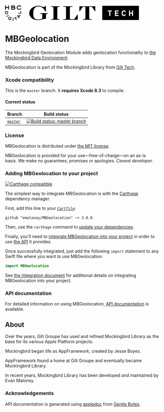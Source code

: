 ![HBC Digital logo](https://raw.githubusercontent.com/gilt/Cleanroom/master/Assets/hbc-digital-logo.png)     
![Gilt Tech logo](https://raw.githubusercontent.com/gilt/Cleanroom/master/Assets/gilt-tech-logo.png)

# MBGeolocation

The Mockingbird Geolocation Module adds geolocation functionality to [the Mockingbird Data Environment](https://github.com/emaloney/MBDataEnvironment).

MBGeolocation is part of the Mockingbird Library from [Gilt Tech](http://tech.gilt.com).


### Xcode compatibility

This is the `master` branch. It **requires Xcode 8.3** to compile.


#### Current status

Branch|Build status
--------|------------------------
[`master`](https://github.com/emaloney/MBGeolocation)|[![Build status: master branch](https://travis-ci.org/emaloney/MBGeolocation.svg?branch=master)](https://travis-ci.org/emaloney/MBGeolocation)


### License

MBGeolocation is distributed under [the MIT license](https://github.com/emaloney/MBGeolocation/blob/master/LICENSE).

MBGeolocation is provided for your use—free-of-charge—on an as-is basis. We make no guarantees, promises or apologies. *Caveat developer.*


### Adding MBGeolocation to your project

[![Carthage compatible](https://img.shields.io/badge/Carthage-compatible-4BC51D.svg?style=flat)](https://github.com/Carthage/Carthage)

The simplest way to integrate MBGeolocation is with the [Carthage](https://github.com/Carthage/Carthage) dependency manager.

First, add this line to your [`Cartfile`](https://github.com/Carthage/Carthage/blob/master/Documentation/Artifacts.md#cartfile):

```
github "emaloney/MBGeolocation" ~> 3.0.0
```

Then, use the `carthage` command to [update your dependencies](https://github.com/Carthage/Carthage#upgrading-frameworks).

Finally, you’ll need to [integrate MBGeolocation into your project](https://github.com/emaloney/MBGeolocation/blob/master/INTEGRATION.md) in order to use [the API](https://rawgit.com/emaloney/MBGeolocation/master/Documentation/API/index.html) it provides.

Once successfully integrated, just add the following `import` statement to any Swift file where you want to use MBGeolocation:

```swift
import MBGeolocation
```

See [the Integration document](https://github.com/emaloney/MBGeolocation/blob/master/INTEGRATION.md) for additional details on integrating MBGeolocation into your project.

### API documentation

For detailed information on using MBGeolocation, [API documentation](https://rawgit.com/emaloney/MBGeolocation/master/Documentation/API/index.html) is available.


## About

Over the years, Gilt Groupe has used and refined Mockingbird Library as the base for its various Apple Platform projects.

Mockingbird began life as AppFramework, created by Jesse Boyes.

AppFramework found a home at Gilt Groupe and eventually became Mockingbird Library.

In recent years, Mockingbird Library has been developed and maintained by Evan Maloney.


### Acknowledgements

API documentation is generated using [appledoc](http://gentlebytes.com/appledoc/) from [Gentle Bytes](http://gentlebytes.com/).

